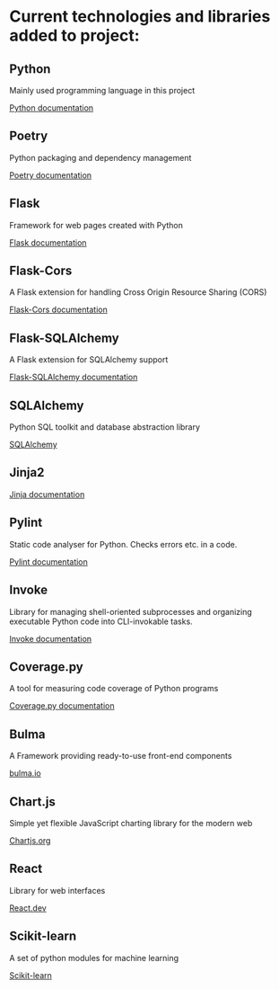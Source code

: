# Current technologies and libraries added to project:

## Python

Mainly used programming language in this project

[Python documentation](https://docs.python.org/3/)

## Poetry

Python packaging and dependency management

[Poetry documentation](https://python-poetry.org/docs/)

## Flask

Framework for web pages created with Python

[Flask documentation](https://flask.palletsprojects.com/en/3.0.x/)

## Flask-Cors

A Flask extension for handling Cross Origin Resource Sharing (CORS)

[Flask-Cors documentation](https://pypi.org/project/Flask-Cors/)

## Flask-SQLAlchemy

A Flask extension for SQLAlchemy support

[Flask-SQLAlchemy documentation](https://flask-sqlalchemy.palletsprojects.com/en/3.1.x/)

## SQLAlchemy

Python SQL toolkit and database abstraction library

[SQLAlchemy](https://www.sqlalchemy.org/)

## Jinja2

[Jinja documentation](https://jinja.palletsprojects.com/en/3.1.x/)

## Pylint

Static code analyser for Python. Checks errors etc. in a code.

[Pylint documentation](https://pypi.org/project/pylint/)

## Invoke

Library for managing shell-oriented subprocesses and organizing executable Python code into CLI-invokable tasks.

[Invoke documentation](https://www.pyinvoke.org/)

## Coverage.py

A tool for measuring code coverage of Python programs

[Coverage.py documentation](https://coverage.readthedocs.io/en/7.5.1/)

## Bulma

A Framework providing ready-to-use front-end components

[bulma.io](https://bulma.io/)

## Chart.js

Simple yet flexible JavaScript charting library for the modern web

[Chartjs.org](https://www.chartjs.org/)

## React 

Library for web interfaces

[React.dev](https://react.dev/)

## Scikit-learn

A set of python modules for machine learning

[Scikit-learn](https://scikit-learn.org/stable/)